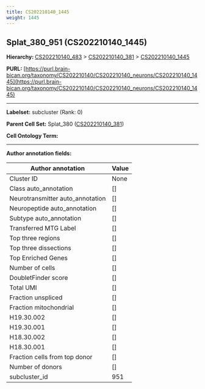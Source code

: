 ```yaml
---
title: CS202210140_1445
weight: 1445
---
```

## Splat_380_951 (CS202210140_1445)
<b>Hierarchy: </b>
[CS202210140_483](../CS202210140_483) >
[CS202210140_381](../CS202210140_381) >
[CS202210140_1445](../CS202210140_1445)

**PURL:** [https://purl.brain-bican.org/taxonomy/CS202210140/CS202210140_neurons/CS202210140_1445](https://purl.brain-bican.org/taxonomy/CS202210140/CS202210140_neurons/CS202210140_1445)

---


**Labelset:** subcluster (Rank: 0)

**Parent Cell Set:** Splat_380 ([CS202210140_381](../CS202210140_381))



**Cell Ontology Term:** 

[MARKER GENES.]: #


---

[TRANSFERRED ANNOTATIONS.]: #


[AUTHOR ANNOTATION FIELDS.]: #


**Author annotation fields:**

| Author annotation | Value |
|-------------------|-------|
|Cluster ID|None|
|Class auto_annotation|[]|
|Neurotransmitter auto_annotation|[]|
|Neuropeptide auto_annotation|[]|
|Subtype auto_annotation|[]|
|Transferred MTG Label|[]|
|Top three regions|[]|
|Top three dissections|[]|
|Top Enriched Genes|[]|
|Number of cells|[]|
|DoubletFinder score|[]|
|Total UMI|[]|
|Fraction unspliced|[]|
|Fraction mitochondrial|[]|
|H19.30.002|[]|
|H19.30.001|[]|
|H18.30.002|[]|
|H18.30.001|[]|
|Fraction cells from top donor|[]|
|Number of donors|[]|
|subcluster_id|951|
